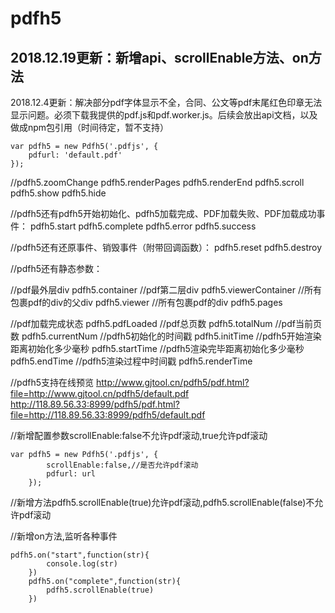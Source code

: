 # pdfh5
## 2018.12.19更新：新增api、scrollEnable方法、on方法

2018.12.4更新：解决部分pdf字体显示不全，合同、公文等pdf末尾红色印章无法显示问题。必须下载我提供的pdf.js和pdf.worker.js。后续会放出api文档，以及做成npm包引用（时间待定，暂不支持）

	var pdfh5 = new Pdfh5('.pdfjs', {
		pdfurl: 'default.pdf'
	});

//pdfh5.zoomChange pdfh5.renderPages pdfh5.renderEnd pdfh5.scroll pdfh5.show pdfh5.hide

//pdfh5还有pdfh5开始初始化、pdfh5加载完成、PDF加载失败、PDF加载成功事件：   pdfh5.start pdfh5.complete pdfh5.error pdfh5.success 

//pdfh5还有还原事件、销毁事件（附带回调函数）：   pdfh5.reset pdfh5.destroy 

//pdfh5还有静态参数： 

//pdf最外层div pdfh5.container
//pdf第二层div pdfh5.viewerContainer
//所有包裹pdf的div的父div pdfh5.viewer
//所有包裹pdf的div pdfh5.pages

//pdf加载完成状态 pdfh5.pdfLoaded
//pdf总页数 pdfh5.totalNum
//pdf当前页数 pdfh5.currentNum
//pdfh5初始化的时间戳 pdfh5.initTime
//pdfh5开始渲染距离初始化多少毫秒 pdfh5.startTime
//pdfh5渲染完毕距离初始化多少毫秒  pdfh5.endTime
//pdfh5渲染过程中时间戳   pdfh5.renderTime

//pdfh5支持在线预览 
http://www.gjtool.cn/pdfh5/pdf.html?file=http://www.gjtool.cn/pdfh5/default.pdf
http://118.89.56.33:8999/pdfh5/pdf.html?file=http://118.89.56.33:8999/pdfh5/default.pdf

//新增配置参数scrollEnable:false不允许pdf滚动,true允许pdf滚动

	var pdfh5 = new Pdfh5('.pdfjs', {
 			scrollEnable:false,//是否允许pdf滚动
			pdfurl: url
		});
		
//新增方法pdfh5.scrollEnable(true)允许pdf滚动,pdfh5.scrollEnable(false)不允许pdf滚动

//新增on方法,监听各种事件

	pdfh5.on("start",function(str){
 			console.log(str)
 		})
		pdfh5.on("complete",function(str){
 			pdfh5.scrollEnable(true)
		})

